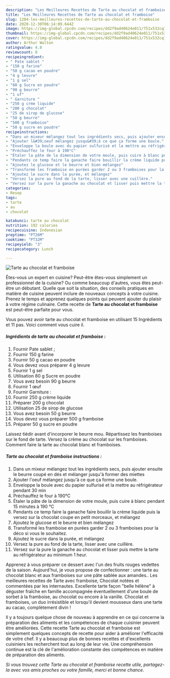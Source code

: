 ```yaml
---
description: "Les Meilleures Recettes de Tarte au chocolat et framboise"
title: "Les Meilleures Recettes de Tarte au chocolat et framboise"
slug: 1204-les-meilleures-recettes-de-tarte-au-chocolat-et-framboise
date: 2020-12-30T06:14:09.644Z
image: https://img-global.cpcdn.com/recipes/dd2f9ad40624e011/751x532cq70/tarte-au-chocolat-et-framboise-photo-principale-de-la-recette.jpg
thumbnail: https://img-global.cpcdn.com/recipes/dd2f9ad40624e011/751x532cq70/tarte-au-chocolat-et-framboise-photo-principale-de-la-recette.jpg
cover: https://img-global.cpcdn.com/recipes/dd2f9ad40624e011/751x532cq70/tarte-au-chocolat-et-framboise-photo-principale-de-la-recette.jpg
author: Arthur Walton
ratingvalue: 4.8
reviewcount: 8
recipeingredient:
- " Pate sablet "
- "150 g farine"
- "50 g cacao en poudre"
- "4 g levure"
- "1 g sel"
- "80 g Sucre en poudre"
- "90 g beurre"
- "1 uf"
- " Garniture "
- "250 g crme liquide"
- "200 g chocolat"
- "25 de sirop de glucose"
- "50 g beurre"
- "500 g framboise"
- "50 g sucre en poudre"
recipeinstructions:
- "Dans un mixeur mélangez tout les ingrédients secs, puis ajouter ensuite le beurre coupé en dés et mélanger jusqu&#39;à former des miettes"
- "Ajouter l&#39;oeuf mélangez jusqu&#39;à ce que ça forme une boule."
- "Enveloppe la boule avec du papier sulfurisé et la mettre au réfrigérateur pendant 30 min"
- "Préchauffez le four à 190°C"
- "Étaler la pâte de la dimension de votre moule, puis cuire à blanc pendant 15 minutes à 190 °C"
- "Pendants ce temp faire la ganache faire bouillir la crème liquide puis la versez sur la chocolat coupe en petit morceaux, et mélangez"
- "Ajoutez le glucose et le beurre et bien mélangez"
- "Transformé les framboise en purées garder 2 ou 3 framboises pour la déco si vous le souhaitez."
- "Ajoutez le sucre dans la purée, et mélangez"
- "Versez la pure au fond de la tarte, lisser avec une cuillère."
- "Versez sur la pure la ganache au chocolat et lisser puis mettre la tarte au réfrigérateur au minimum 1 heur."
categories:
- Resep
tags:
- tarte
- au
- chocolat

katakunci: tarte au chocolat 
nutrition: 192 calories
recipecuisine: Indonesian
preptime: "PT26M"
cooktime: "PT32M"
recipeyield: "3"
recipecategory: Lunch

---
```



![Tarte au chocolat et framboise](https://img-global.cpcdn.com/recipes/dd2f9ad40624e011/751x532cq70/tarte-au-chocolat-et-framboise-photo-principale-de-la-recette.jpg)

Êtes-vous un expert en cuisine? Peut-être êtes-vous simplement un professionnel de la cuisine? Ou comme beaucoup d'autres, vous êtes peut-être un débutant. Quelle que soit la situation, des conseils pratiques en matière de cuisine peuvent inclure de nouveaux concepts à votre cuisine. Prenez le temps et apprenez quelques points qui peuvent ajouter du plaisir à votre régime culinaire. Cette recette de <strong> Tarte au chocolat et framboise </strong> est peut-être parfaite pour vous.

<!--inarticleads1-->

Vous pouvez avoir tarte au chocolat et framboise en utilisant 15 Ingrédients et 11 pas. Voici comment vous cuire il.

##### Ingrédients de tarte au chocolat et framboise :

1. Fournir  Pate sablet ;
1. Fournir 150 g farine
1. Fournir 50 g cacao en poudre
1. Vous devez vous préparer 4 g levure
1. Fournir 1 g sel
1. Utilisation 80 g Sucre en poudre
1. Vous avez besoin 90 g beurre
1. Fournir 1 œuf
1. Fournir  Garniture :
1. Fournir 250 g crème liquide
1. Préparer 200 g chocolat
1. Utilisation 25 de sirop de glucose
1. Vous avez besoin 50 g beurre
1. Vous devez vous préparer 500 g framboise
1. Préparer 50 g sucre en poudre


Laissez tiédir avant d&#39;incorporer le beurre mou. Répartissez les framboises sur le fond de tarte. Versez la crème au chocolat sur les framboises. Comment faire la tarte au chocolat blanc et framboises. 

<!--inarticleads2-->

##### Tarte au chocolat et framboise instructions :

1. Dans un mixeur mélangez tout les ingrédients secs, puis ajouter ensuite le beurre coupé en dés et mélanger jusqu&#39;à former des miettes
1. Ajouter l&#39;oeuf mélangez jusqu&#39;à ce que ça forme une boule.
1. Enveloppe la boule avec du papier sulfurisé et la mettre au réfrigérateur pendant 30 min
1. Préchauffez le four à 190°C
1. Étaler la pâte de la dimension de votre moule, puis cuire à blanc pendant 15 minutes à 190 °C
1. Pendants ce temp faire la ganache faire bouillir la crème liquide puis la versez sur la chocolat coupe en petit morceaux, et mélangez
1. Ajoutez le glucose et le beurre et bien mélangez
1. Transformé les framboise en purées garder 2 ou 3 framboises pour la déco si vous le souhaitez.
1. Ajoutez le sucre dans la purée, et mélangez
1. Versez la pure au fond de la tarte, lisser avec une cuillère.
1. Versez sur la pure la ganache au chocolat et lisser puis mettre la tarte au réfrigérateur au minimum 1 heur.


Apprenez à vous préparer ce dessert avec l&#39;un des fruits rouges vedettes de la saison. Aujourd&#39;hui, je vous propose de confectionner : une tarte au chocolat blanc et aux framboises sur une pâte sablée aux amandes.. Les meilleures recettes de Tarte avec framboise, Chocolat notées et commentées par les internautes. Excellente tarte façon &#34;belle hélène&#34; à déguster fraîche en famille accompagnée éventuellement d&#39;une boule de sorbet à la framboise, au chocolat ou encore à la vanille. Chocolat et framboises, un duo irrésistible et lorsqu&#39;il devient mousseux dans une tarte au cacao, complètement divin ! 

<!--inarticleads1-->

<p>
Il y a toujours quelque chose de nouveau à apprendre en ce qui concerne la préparation des aliments et les compétences de chaque cuisinier peuvent être améliorées. Cette recette Tarte au chocolat et framboise est simplement quelques concepts de recette pour aider à améliorer l'efficacité de votre chef. Il y a beaucoup plus de bonnes recettes et d'excellents cuisiniers les recherchent tout au long de leur vie. Une compréhension continue est la clé de l'amélioration constante des compétences en matière de préparation des aliments.
</p>

<p>
<i>Si vous trouvez cette Tarte au chocolat et framboise recette utile, partagez-la avec vos amis proches ou votre famille, merci et bonne chance.</i>
</p>
